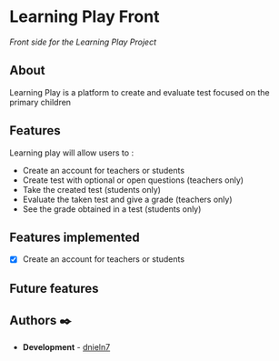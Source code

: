 # Learning Play Front

_Front side for the Learning Play Project_

## About

Learning Play is a platform to create and evaluate test focused on the primary children 

## Features

Learning play will allow users to :

* Create an account for teachers or students
* Create test with optional or open questions (teachers only)
* Take the created test (students only)
* Evaluate the taken test and give a grade (teachers only)
* See the grade obtained in a test (students only)

## Features implemented

- [X] Create an account for teachers or students 

## Future features

## Authors ✒️

* **Development** - [dnieln7](https://github.com/dnieln7)
